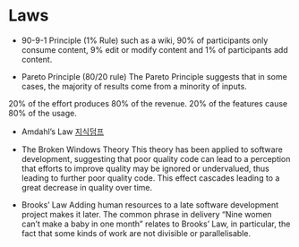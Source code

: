 # Laws

- 90-9-1 Principle (1% Rule)
such as a wiki, 90% of participants only consume content,
9% edit or modify content and 1% of participants add content.

- Pareto Principle (80/20 rule)
The Pareto Principle suggests that in some cases, 
the majority of results come from a minority of inputs.

20% of the effort produces 80% of the revenue.
20% of  the features cause 80% of the usage.

- Amdahl’s Law
[지식덤프](http://www.jidum.com/jidums/view.do?jidumId=388)

- The Broken Windows Theory
This theory has been applied to software development,
suggesting that poor quality code can lead to a perception that efforts to improve quality may be ignored or undervalued, thus leading to further poor quality code. This effect cascades leading to a great decrease in quality over time.

- Brooks’ Law
Adding human resources to a late software development project makes it later.
The common phrase in delivery “Nine women can’t make a baby in one month” relates to Brooks’ Law, in particular, the fact that some kinds of work are not divisible or parallelisable.

